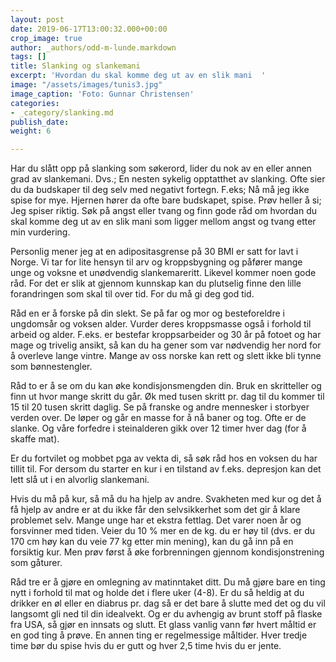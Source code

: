 ```yaml
---
layout: post
date: 2019-06-17T13:00:32.000+00:00
crop_image: true
author: _authors/odd-m-lunde.markdown
tags: []
title: Slanking og slankemani
excerpt: 'Hvordan du skal komme deg ut av en slik mani  '
image: "/assets/images/tunis3.jpg"
image_caption: 'Foto: Gunnar Christensen'
categories:
- _category/slanking.md
publish_date: 
weight: 6

---
```

Har du slått opp på slanking som søkerord, lider du nok av en eller annen grad av slankemani. Dvs.; En nesten sykelig opptatthet av slanking. Ofte sier du da budskaper til deg selv med negativt fortegn. F.eks; Nå må jeg ikke spise for mye. Hjernen hører da ofte bare budskapet, spise. Prøv heller å si; Jeg spiser riktig. Søk på angst eller tvang og finn gode råd om hvordan du skal komme deg ut av en slik mani som ligger mellom angst og tvang etter min vurdering.

Personlig mener jeg at en adipositasgrense på 30 BMI er satt for lavt i Norge. Vi tar for lite hensyn til arv og kroppsbygning og påfører mange unge og voksne et unødvendig slankemareritt. Likevel kommer noen gode råd. For det er slik at gjennom kunnskap kan du plutselig finne den lille forandringen som skal til over tid. For du må gi deg god tid.

Råd en er å forske på din slekt. Se på far og mor og besteforeldre i ungdomsår og voksen alder. Vurder deres kroppsmasse også i forhold til arbeid og alder. F.eks. er bestefar kroppsarbeider og 30 år på fotoet og har mage og trivelig ansikt, så kan du ha gener som var nødvendig her nord for å overleve lange vintre. Mange av oss norske kan rett og slett ikke bli tynne som bønnestengler.

Råd to er å se om du kan øke kondisjonsmengden din. Bruk en skritteller og finn ut hvor mange skritt du går. Øk med tusen skritt pr. dag til du kommer til 15 til 20 tusen skritt daglig. Se på franske og andre mennesker i storbyer verden over. De løper og går en masse for å nå baner og tog. Ofte er de slanke. Og våre forfedre i steinalderen gikk over 12 timer hver dag (for å skaffe mat).

Er du fortvilet og mobbet pga av vekta di, så søk råd hos en voksen du har tillit til. For dersom du starter en kur i en tilstand av f.eks. depresjon kan det lett slå ut i en alvorlig slankemani.

Hvis du må på kur, så må du ha hjelp av andre. Svakheten med kur og det å få hjelp av andre er at du ikke får den selvsikkerhet som det gir å klare problemet selv. Mange unge har et ekstra fettlag. Det varer noen år og forsvinner med tiden. Veier du 10 % mer en de kg. du er høy til (dvs. er du 170 cm høy kan du veie 77 kg etter min mening), kan du gå inn på en forsiktig kur. Men prøv først å øke forbrenningen gjennom kondisjonstrening som gåturer.

Råd tre er å gjøre en omlegning av matinntaket ditt. Du må gjøre bare en ting nytt i forhold til mat og holde det i flere uker (4-8). Er du så heldig at du drikker en øl eller en diabrus pr. dag så er det bare å slutte med det og du vil langsomt gli ned til din idealvekt. Og er du avhengig av brunt stoff på flaske fra USA, så gjør en innsats og slutt. Et glass vanlig vann før hvert måltid er en god ting å prøve. En annen ting er regelmessige måltider. Hver tredje time bør du spise hvis du er gutt og hver 2,5 time hvis du er jente.